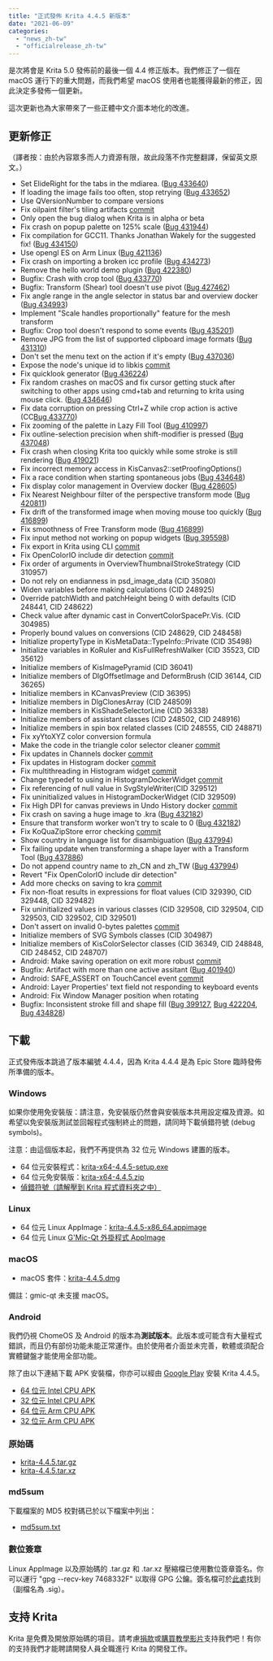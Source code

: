```yaml
---
title: "正式發佈 Krita 4.4.5 新版本"
date: "2021-06-09"
categories: 
  - "news_zh-tw"
  - "officialrelease_zh-tw"
---
```


是次將會是 Krita 5.0 發佈前的最後一個 4.4 修正版本。我們修正了一個在 macOS 運行下的重大問題，而我們希望 macOS 使用者也能獲得最新的修正，因此決定多發佈一個更新。

這次更新也為大家帶來了一些正體中文介面本地化的改進。

## 更新修正

（譯者按：由於內容眾多而人力資源有限，故此段落不作完整翻譯，保留英文原文。）

- Set ElideRight for the tabs in the mdiarea. ([Bug 433640](https://bugs.kde.org/show_bug.cgi?id=433640))
- If loading the image fails too often, stop retrying ([Bug 433652](https://bugs.kde.org/show_bug.cgi?id=433652))
- Use QVersionNumber to compare versions
- Fix oilpaint filter's tiling artifacts [commit](https://invent.kde.org/graphics/krita/-/commit/d08414a8e9017d98e969c5b6e9c4b68b2f973d65)
- Only open the bug dialog when Krita is in alpha or beta
- Fix crash on popup palette on 125% scale ([Bug 431944](https://bugs.kde.org/show_bug.cgi?id=431944))
- Fix compilation for GCC11. Thanks Jonathan Wakely for the suggested fix! ([Bug 434150](https://bugs.kde.org/show_bug.cgi?id=434150))
- Use opengl ES on Arm Linux ([Bug 421136](https://bugs.kde.org/show_bug.cgi?id=421136))
- Fix crash on importing a broken icc profile ([Bug 434273](https://bugs.kde.org/show_bug.cgi?id=434273))
- Remove the hello world demo plugin ([Bug 422380](https://bugs.kde.org/show_bug.cgi?id=422380))
- Bugfix: Crash with crop tool ([Bug 433770](https://bugs.kde.org/show_bug.cgi?id=433770))
- Bugfix: Transform (Shear) tool doesn't use pivot ([Bug 427462](https://bugs.kde.org/show_bug.cgi?id=427462))
- Fix angle range in the angle selector in status bar and overview docker ([Bug 434993](https://bugs.kde.org/show_bug.cgi?id=434993))
- Implement "Scale handles proportionally" feature for the mesh transform
- Bugfix: Crop tool doesn't respond to some events ([Bug 435201](https://bugs.kde.org/show_bug.cgi?id=435201))
- Remove JPG from the list of supported clipboard image formats ([Bug 431310](https://bugs.kde.org/show_bug.cgi?id=431310))
- Don't set the menu text on the action if it's empty ([Bug 437036](https://bugs.kde.org/show_bug.cgi?id=437036))
- Expose the node's unique id to libkis [commit](https://invent.kde.org/graphics/krita/-/commit/57f0af27d358e21ffdaf8af5a38a196df1565dcf)
- Fix quicklook generator ([Bug 436224](https://bugs.kde.org/show_bug.cgi?id=436224))
- Fix random crashes on macOS and fix cursor getting stuck after switching to other apps using cmd+tab and returning to krita using mouse click. ([Bug 434646](https://bugs.kde.org/show_bug.cgi?id=434646))
- Fix data corruption on pressing Ctrl+Z while crop action is active (CC[Bug 433770](https://bugs.kde.org/show_bug.cgi?id=433770))
- Fix zooming of the palette in Lazy Fill Tool ([Bug 410997](https://bugs.kde.org/show_bug.cgi?id=410997))
- Fix outline-selection precision when shift-modifier is pressed ([Bug 437048](https://bugs.kde.org/show_bug.cgi?id=437048))
- Fix crash when closing Krita too quickly while some stroke is still rendering ([Bug 419021](https://bugs.kde.org/show_bug.cgi?id=419021))
- Fix incorrect memory access in KisCanvas2::setProofingOptions()
- Fix a race condition when starting spontaneous jobs ([Bug 434648](https://bugs.kde.org/show_bug.cgi?id=434648))
- Fix display color management in Overview docker ([Bug 428605](https://bugs.kde.org/show_bug.cgi?id=428605))
- Fix Nearest Neighbour filter of the perspective transform mode ([Bug 420811](https://bugs.kde.org/show_bug.cgi?id=420811))
- Fix drift of the transformed image when moving mouse too quickly ([Bug 416899](https://bugs.kde.org/show_bug.cgi?id=416899))
- Fix smoothness of Free Transform mode ([Bug 416899](https://bugs.kde.org/show_bug.cgi?id=416899))
- Fix input method not working on popup widgets ([Bug 395598](https://bugs.kde.org/show_bug.cgi?id=395598))
- Fix export in Krita using CLI [commit](https://invent.kde.org/graphics/krita/-/commit/38b9dfa668494c03a9d11b16e3f619ff3c4f27a8)
- Fix OpenColorIO include dir detection [commit](https://invent.kde.org/graphics/krita/-/commit/1c55fefecb85366feee7d101a343f31d3cfb8e5d)
- Fix order of arguments in OverviewThumbnailStrokeStrategy (CID 310957)
- Do not rely on endianness in psd\_image\_data (CID 35080)
- Widen variables before making calculations (CID 248925)
- 0verride patchWidth and patchHeight being 0 with defaults (CID 248441, CID 248622)
- Check value after dynamic cast in ConvertColorSpacePr.Vis. (CID 304985)
- Properly bound values on conversions (CID 248629, CID 248458)
- Initialize propertyType in KisMetaData::TypeInfo::Private (CID 35498)
- Initialize variables in KoRuler and KisFullRefreshWalker (CID 35523, CID 35612)
- Initialize members of KisImagePyramid (CID 36041)
- Initialize members of DlgOffsetImage and DeformBrush (CID 36144, CID 36265)
- Initialize members in KCanvasPreview (CID 36395)
- Initialize members in DlgClonesArray (CID 248509)
- Initialize members in KisShadeSelectorLine (CID 36338)
- Initialize members of assistant classes (CID 248502, CID 248916)
- Initialize members in spin box related classes (CID 248555, CID 248871)
- Fix xyYtoXYZ color conversion formula
- Make the code in the triangle color selector cleaner [commit](https://invent.kde.org/graphics/krita/-/commit/789edc1cf4fe7c2c885368337788c9db7e22d1c6)
- Fix updates in Channels docker [commit](https://invent.kde.org/graphics/krita/-/commit/cb81820599f35ffae4c4e41ce8039829ffec37d7)
- Fix updates in Histogram docker [commit](https://invent.kde.org/graphics/krita/-/commit/6ddf4a12db10510715b177e71768ea176b6327a2)
- Fix multithreading in Histogram widget [commit](https://invent.kde.org/graphics/krita/-/commit/04d8cf6c586877e76c174aff445fb726962a4984)
- Change typedef to using in HistogramDockerWidget [commit](https://invent.kde.org/graphics/krita/-/commit/4cfcf5e967a195af07c4f4c238183a147d513899)
- Fix referencing of null value in SvgStyleWriter(CID 329512)
- Fix uninitialized values in HistogramDockerWidget (CID 329509)
- Fix High DPI for canvas previews in Undo History docker [commit](https://invent.kde.org/graphics/krita/-/commit/7bfca14742ba2b99c42c33ef3978be1fb7fb868f)
- Fix crash on saving a huge image to .kra ([Bug 432182](https://bugs.kde.org/show_bug.cgi?id=432182))
- Ensure that transform worker won't try to scale to 0 ([Bug 432182](https://bugs.kde.org/show_bug.cgi?id=432182))
- Fix KoQuaZipStore error checking [commit](https://invent.kde.org/graphics/krita/-/commit/80f43d1ce4bb1305731cffc192c4e9907a88b986)
- Show country in language list for disambiguation ([Bug 437994](https://bugs.kde.org/show_bug.cgi?id=437994))
- Fix failing update when transforming a shape layer with a Transform Tool ([Bug 437886](https://bugs.kde.org/show_bug.cgi?id=437886))
- Do not append country name to zh\_CN and zh\_TW ([Bug 437994](https://bugs.kde.org/show_bug.cgi?id=437994))
- Revert "Fix OpenColorIO include dir detection"
- Add more checks on saving to kra [commit](https://invent.kde.org/graphics/krita/-/commit/d47163e4f7e99d790be7905b79b2ca94ef8ef675)
- Fix non-float results in expressions for float values (CID 329390, CID 329448, CID 329482)
- Fix uninitialized values in various classes (CID 329508, CID 329504, CID 329503, CID 329502, CID 329501)
- Don't assert on invalid 0-bytes palettes [commit](https://invent.kde.org/graphics/krita/-/commit/876d61fc8d2b0a3f76277a814ccc9f595f063c7d)
- Initialize members of SVG Symbols classes (CID 304987)
- Initialize members of KisColorSelector classes (CID 36349, CID 248848, CID 248452, CID 248707)
- Android: Make saving operation on exit more robust [commit](https://invent.kde.org/graphics/krita/-/commit/f248c032199be64e9ac4e172155434d793fdd212)
- Bugfix: Artifact with more than one active assitant ([Bug 401940](https://bugs.kde.org/show_bug.cgi?id=401940))
- Android: SAFE\_ASSERT on TouchCancel event [commit](https://invent.kde.org/graphics/krita/-/commit/adebed6735b94bbcd7945aeace304975f43e5667)
- Android: Layer Properties' text field not responding to keyboard events
- Android: Fix Window Manager position when rotating
- Bugfix: Inconsistent stroke fill and shape fill ([Bug 399127](https://bugs.kde.org/show_bug.cgi?id=399127), [Bug 422204](https://bugs.kde.org/show_bug.cgi?id=422204), [Bug 434828](https://bugs.kde.org/show_bug.cgi?id=434828))

## 下載

正式發佈版本跳過了版本編號 4.4.4，因為 Krita 4.4.4 是為 Epic Store 臨時發佈所準備的版本。

### Windows

如果你使用免安裝版：請注意，免安裝版仍然會與安裝版本共用設定檔及資源。如希望以免安裝版測試並回報程式強制終止的問題，請同時下載偵錯符號 (debug symbols)。

注意：由這個版本起，我們不再提供為 32 位元 Windows 建置的版本。

- 64 位元安裝程式：[krita-x64-4.4.5-setup.exe](https://download.kde.org/stable/krita/4.4.5/krita-x64-4.4.5-setup.exe)
- 64 位元免安裝版：[krita-x64-4.4.5.zip](https://download.kde.org/stable/krita/4.4.5/krita-x64-4.4.5.zip)
- [偵錯符號（請解壓到 Krita 程式資料夾之中）](https://download.kde.org/stable/krita/4.4.5/krita-x64-4.4.5-dbg.zip)

### Linux

- 64 位元 Linux AppImage：[krita-4.4.5-x86\_64.appimage](https://download.kde.org/stable/krita/4.4.5/krita-4.4.5-x86_64.appimage)
- 64 位元 Linux [G'Mic-Qt 外掛程式 AppImage](https://download.kde.org/stable/krita/4.4.5/gmic_krita_qt-x86_64.appimage)

### macOS

- macOS 套件：[krita-4.4.5.dmg](https://download.kde.org/stable/krita/4.4.5/krita-4.4.5.dmg)

備註：gmic-qt 未支援 macOS。

### Android

我們仍視 ChomeOS 及 Android 的版本為**測試版本**。此版本或可能含有大量程式錯誤，而且仍有部份功能未能正常運作。由於使用者介面並未完善，軟體或須配合實體鍵盤才能使用全部功能。

除了由以下連結下載 APK 安裝檔，你亦可以經由 [Google Play](https://play.google.com/store/apps/details?id=org.krita) 安裝 Krita 4.4.5。

- [64 位元 Intel CPU APK](https://download.kde.org/stable/krita/4.4.5/krita-x86_64-4.4.5-release.apk)
- [32 位元 Intel CPU APK](https://download.kde.org/stable/krita/4.4.5/krita-x86-4.4.5-release.apk)
- [64 位元 Arm CPU APK](https://download.kde.org/stable/krita/4.4.5/krita-arm64-v8a-4.4.5-release.apk)
- [32 位元 Arm CPU APK](https://download.kde.org/stable/krita/4.4.5/krita-armeabi-v7a-4.4.5-release.apk)

### 原始碼

- [krita-4.4.5.tar.gz](https://download.kde.org/stable/krita/4.4.5/krita-4.4.5.tar.gz)
- [krita-4.4.5.tar.xz](https://download.kde.org/stable/krita/4.4.5/krita-4.4.5.tar.xz)

### md5sum

下載檔案的 MD5 校對碼已於以下檔案中列出：

- [md5sum.txt](https://download.kde.org/stable/krita/4.4.5/md5sum.txt)

### 數位簽章

Linux AppImage 以及原始碼的 .tar.gz 和 .tar.xz 壓縮檔已使用數位簽章簽名。你可以運行 "gpg --recv-key 7468332F" 以取得 GPG 公鑰。簽名檔可於[此處](https://download.kde.org/stable/krita/4.4.5/)找到（副檔名為 .sig）。

## 支持 Krita

Krita 是免費及開放原始碼的項目。請考慮[捐款](https://krita.org/en/support-us/donations/)或[購買教學影片](https://krita.org/en/shop/)支持我們吧！有你的支持我們才能聘請開發人員全職進行 Krita 的開發工作。
